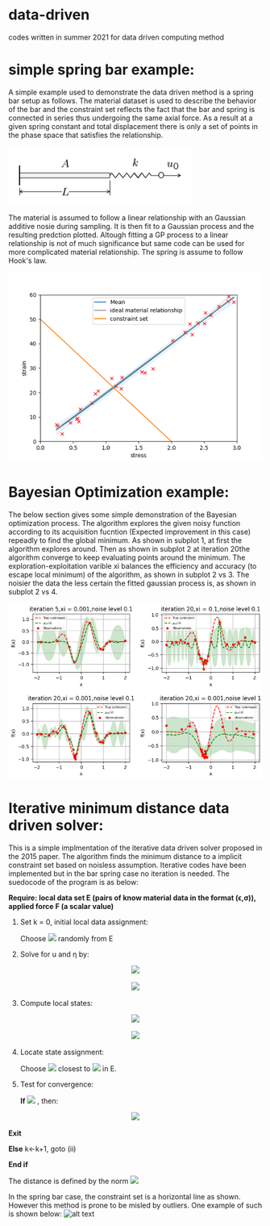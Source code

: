 # data-driven
codes written in summer 2021 for data driven computing method

# simple spring bar example:

A simple example used to demonstrate the data driven method is a spring bar setup as follows. The material dataset is used to describe the behavior of the bar and the constraint set reflects the fact that the bar and spring is connected in series thus undergoing the same axial force. As a result at a given spring constant and total displacement there is only a set of points in the phase space that satisfies the relationship. 

![alt text](docs/springbarsetup.png)

The material is assumed to follow a linear relationship with an Gaussian additive nosie during sampling. It is then fit to a Gaussian process and the resulting predction plotted. Altough fitting a GP process to a linear relationship is not of much significance but same code can be used for more complicated material relationship.
The spring is assume to follow Hook's law.

![alt text](docs/springbar.png)


# Bayesian Optimization example:

The below section gives some simple demonstration of the Bayesian optimization process. The algorithm explores the given noisy function according to its acquisition fucntion (Expected improvement in this case) repeadly to find the global minimum. As shown in subplot 1, at first the algorithm explores around. Then as shown in subplot 2 at iteration 20the algorithm converge to keep evaluating points around the minimum. The exploration-exploitation varible xi balances the efficiency and accuracy (to escape local minimum) of the algorithm, as shown in subplot 2 vs 3. The noisier the data the less certain the fitted gaussian process is, as shown in subplot 2 vs 4.

![alt text](docs/BOexample.png)

# Iterative minimum distance data driven solver:

This is a simple implmentation of the iterative data driven solver proposed  in the 2015 paper. The algorithm finds the minimum distance to a implicit constraint set based on noisless assumption. Iterative codes have been implemented but in the bar spring case no iteration is needed. The suedocode of the program is as below:

__Require: local data set E (pairs of know material data in the format (ϵ,σ)), applied force F (a scalar value)__

1.  Set k = 0, initial local data assignment:

	Choose <img src="https://render.githubusercontent.com/render/math?math=(\epsilon^{*},\sigma^{*})">
  randomly from E
  
2.  Solve for u and η by:
  <p align="center">
  <img src="https://render.githubusercontent.com/render/math?math=u^{k} = \epsilon^{*k}L_0 + \frac f k">
  </p>
  <p align="center">
  <img src="https://render.githubusercontent.com/render/math?math=\eta^k = \frac 1 C (\frac{f}{A}-\sigma^{*k})">
  </p> 
  
3.  Compute local states:
  <p align="center">
  <img src="https://render.githubusercontent.com/render/math?math=\epsilon^k=\frac 1 L_0 *(u^k-\frac{f}{k})">
  </p>
  <p align="center">
  <img src="https://render.githubusercontent.com/render/math?math=\sigma^k=\sigma^(*k)+\frac{C\eta^k}{L_0}">
  </p>
  
4.  Locate state assignment:

	Choose <img src="https://render.githubusercontent.com/render/math?math=(\epsilon^{*(k%2B 1)},\sigma^{*(k%2B 1)})">
  closest to <img src="https://render.githubusercontent.com/render/math?math=(\epsilon^{*},\sigma^{*})"> in E.
  
5.  Test for convergence:

	__If__ <img src="https://render.githubusercontent.com/render/math?math=(\epsilon^{*(k%2B 1)},\sigma^{*(k%2B 1)})=(\epsilon^{*},\sigma^{*})">
  , then:
  <p align="center">
  <img src="https://render.githubusercontent.com/render/math?math=u = u^k , (\epsilon,\sigma) = (\epsilon^{*},\sigma^{*})">
  </p>
  
  __Exit__
  
  __Else__
  k←k+1, goto (ii)

  __End if__
	
The distance is defined by the norm <img src="https://render.githubusercontent.com/render/math?math=(\frac{1}{2}C(\epsilon-\epsilon^*)^2%2B\frac{1}{2C}(\sigma-\sigma^*)^2 )^{\frac{1}{2}}">

In the spring bar case, the constraint set is a horizontal line as shown. However this method is prone to be misled by outliers. One example of such is shown below:
![alt text](docs/parabolicsolveroutlier.png)
